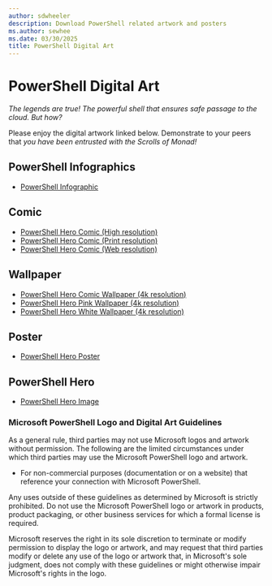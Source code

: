 ```yaml
---
author: sdwheeler
description: Download PowerShell related artwork and posters
ms.author: sewhee
ms.date: 03/30/2025
title: PowerShell Digital Art
---
```

# PowerShell Digital Art

_The legends are true! The powerful shell that ensures safe passage to the cloud. But how?_

Please enjoy the digital artwork linked below. Demonstrate to your peers that _you have been
entrusted with the Scrolls of Monad!_

## PowerShell Infographics

- [PowerShell Infographic][09]

## Comic

- [PowerShell Hero Comic (High resolution)][02]
- [PowerShell Hero Comic (Print resolution)][03]
- [PowerShell Hero Comic (Web resolution)][04]

## Wallpaper

- [PowerShell Hero Comic Wallpaper (4k resolution)][06]
- [PowerShell Hero Pink Wallpaper (4k resolution)][07]
- [PowerShell Hero White Wallpaper (4k resolution)][08]

## Poster

- [PowerShell Hero Poster][05]

## PowerShell Hero

- [PowerShell Hero Image][01]

### Microsoft PowerShell Logo and Digital Art Guidelines

As a general rule, third parties may not use Microsoft logos and artwork without permission. The
following are the limited circumstances under which third parties may use the Microsoft PowerShell
logo and artwork.

- For non-commercial purposes (documentation or on a website) that reference your connection with
  Microsoft PowerShell.

Any uses outside of these guidelines as determined by Microsoft is strictly prohibited. Do not use
the Microsoft PowerShell logo or artwork in products, product packaging, or other business services
for which a formal license is required.

Microsoft reserves the right in its sole discretion to terminate or modify permission to display the
logo or artwork, and may request that third parties modify or delete any use of the logo or artwork
that, in Microsoft's sole judgment, does not comply with these guidelines or might otherwise impair
Microsoft's rights in the logo.

<!-- link references -->
[01]: https://aka.ms/powershellhero
[02]: https://aka.ms/powershellherocomic_highres
[03]: https://aka.ms/powershellherocomic_print
[04]: https://aka.ms/powershellherocomic_web
[05]: https://aka.ms/powershellheroposter
[06]: https://aka.ms/powershellherowallpaper
[07]: https://aka.ms/powershellherowallpaper1
[08]: https://aka.ms/powershellherowallpaper2
[09]: https://github.com/MicrosoftDocs/PowerShell-Docs/blob/main/assets/PowerShell_7_Infographic.pdf
